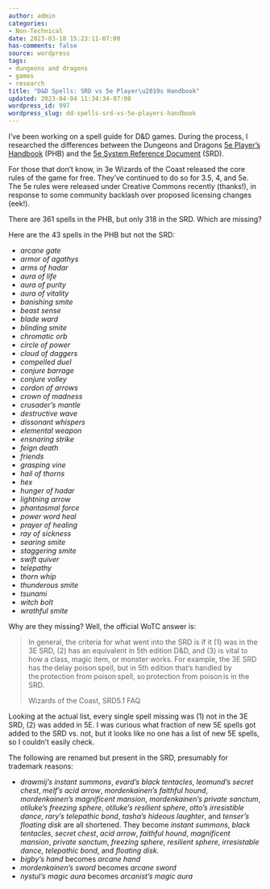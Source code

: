 ```yaml
---
author: admin
categories:
- Non-Technical
date: 2023-03-18 15:23:11-07:00
has-comments: false
source: wordpress
tags:
- dungeons and dragons
- games
- research
title: "D&D Spells: SRD vs 5e Player\u2019s Handbook"
updated: 2023-04-04 11:34:34-07:00
wordpress_id: 997
wordpress_slug: dd-spells-srd-vs-5e-players-handbook
---
```

I’ve been working on a spell guide for D&D games. During the process, I researched the differences between the Dungeons and Dragons [5e Player’s Handbook](https://www.amazon.com/Players-Handbook-Dungeons-Dragons-Wizards/dp/0786965606) (PHB) and the [5e System Reference Document](https://dnd.wizards.com/resources/systems-reference-document) (SRD).

For those that don’t know, in 3e Wizards of the Coast released the core rules of the game for free. They’ve continued to do so for 3.5, 4, and 5e. The 5e rules were released under Creative Commons recently (thanks!), in response to some community backlash over proposed licensing changes (eek!).

There are 361 spells in the PHB, but only 318 in the SRD. Which are missing?

Here are the 43 spells in the PHB but not the SRD:

-   *arcane gate*
-   *armor of agathys*
-   *arms of hadar*
-   *aura of life*
-   *aura of purity*
-   *aura of vitality*
-   *banishing smite*
-   *beast sense*
-   *blade ward*
-   *blinding smite*
-   *chromatic orb*
-   *circle of power*
-   *cloud of daggers*
-   *compelled duel*
-   *conjure barrage*
-   *conjure volley*
-   *cordon of arrows*
-   *crown of madness*
-   *crusader’s mantle*
-   *destructive wave*
-   *dissonant whispers*
-   *elemental weapon*
-   *ensnaring strike*
-   *feign death*
-   *friends*
-   *grasping vine*
-   *hail of thorns*
-   *hex*
-   *hunger of hadar*
-   *lightning arrow*
-   *phantasmal force*
-   *power word heal*
-   *prayer of healing*
-   *ray of sickness*
-   *searing smite*
-   *staggering smite*
-   *swift quiver*
-   *telepathy*
-   *thorn whip*
-   *thunderous smite*
-   *tsunami*
-   *witch bolt*
-   *wrathful smite*

Why are they missing? Well, the official WoTC answer is:

> In general, the criteria for what went into the SRD is if it (1) was in the 3E SRD, (2) has an equivalent in 5th edition D&D, and (3) is vital to how a class, magic item, or monster works. For example, the 3E SRD has the delay poison spell, but in 5th edition that’s handled by the protection from poison spell, so protection from poison is in the SRD.
> 
> Wizards of the Coast, SRD5.1 FAQ

Looking at the actual list, every single spell missing was (1) not in the 3E SRD, (2) was added in 5E. I was curious what fraction of new 5E spells got added to the SRD vs. not, but it looks like no one has a list of new 5E spells, so I couldn’t easily check.

The following are renamed but present in the SRD, presumably for trademark reasons:

-   *drawmij’s instant summons*, *evard’s black tentacles*, *leomund’s secret chest*, *melf’s acid arrow*, *mordenkainen’s faithful hound*, *mordenkainen’s magnificent mansion*, *mordenkainen’s private sanctum*, *otiluke’s freezing sphere*, *otiluke’s resilient sphere*, *otto’s irresistible dance*, *rary’s telepathic bond*, *tasha’s hideous laughter*, and *tenser’s floating disk* are all shortened. They become *instant summons*, *black tentacles*, *secret chest*, *acid arrow*, *faithful hound*, *magnificent mansion*, *private sanctum*, *freezing sphere*, *resilient sphere*, *irresistable dance*, *telepathic bond*, and *floating disk*.
-   *bigby’s hand* becomes *arcane hand*
-   *mordenkainen’s sword* becomes *arcane sword*
-   *nystul’s magic aura* becomes *arcanist’s magic aura*
